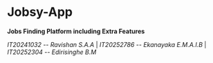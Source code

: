 # Jobsy-App
**Jobs Finding Platform including Extra Features**


*IT20241032 -- Ravishan S.A.A*
|
*IT20252786 -- Ekanayaka E.M.A.I.B*
|
*IT20252304 -- Edirisinghe B.M*
